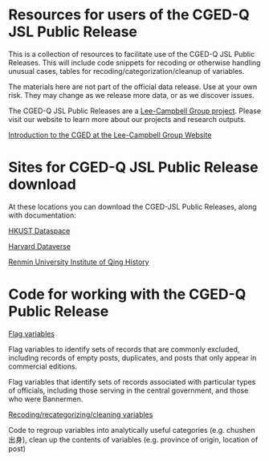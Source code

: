 # Resources for users of the CGED-Q JSL Public Release

This is a collection of resources to facilitate use of the CGED-Q JSL Public Releases. This will include code snippets for recoding or otherwise handling unusual cases, tables for recoding/categorization/cleanup of variables. 

The materials here are not part of the official data release. Use at your own risk. They may change as we release more data, or as we discover issues. 

The CGED-Q JSL Public Releases are a [Lee-Campbell Group project](https://www.shss.ust.hk/lee-campbell-group). Please visit our website to learn more about our projects and research outputs.

[Introduction to the CGED at the Lee-Campbell Group Website](https://www.shss.ust.hk/lee-campbell-group/projects/china-government-employee-database-qing-cged-q/)

# Sites for CGED-Q JSL Public Release download

At these locations you can download the CGED-JSL Public Releases, along with documentation:

[HKUST Dataspace](https://dataspace.ust.hk/dataset.xhtml?persistentId=doi:10.14711/dataset/E9GKRS)

[Harvard Dataverse](https://doi.org/10.7910/DVN/GMQWVZ)

[Renmin University Institute of Qing History](http://39.96.59.69/DownloadFile/DLFile)

# Code for working with the CGED-Q Public Release

[Flag variables](FlagVariables.md)

Flag variables to identify sets of records that are commonly excluded, including records of empty posts, duplicates, and posts that only appear in commercial editions.

Flag variables that identify sets of records associated with particular types of officials, including those serving in the central government, and those who were Bannermen.

[Recoding/recategorizing/cleaning variables](recoding.md)

Code to regroup variables into analytically useful categories (e.g. chushen 出身), clean up the contents of variables (e.g. province of origin, location of post) 

